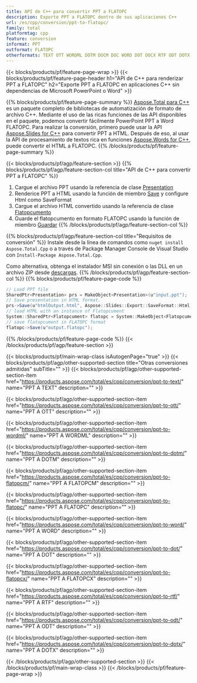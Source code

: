 ```yaml
---
title: API de C++ para convertir PPT a FLATOPC
description: Exporte PPT a FLATOPC dentro de sus aplicaciones C++
url: /es/cpp/conversion/ppt-to-flatopc/
family: total
platformtag: cpp
feature: conversion
informat: PPT
outformat: FLATOPC
otherformats: TEXT OTT WORDML DOTM DOCM DOC WORD DOT DOCX RTF ODT DOTX
---
```

{{< blocks/products/pf/feature-page-wrap >}}
{{< blocks/products/pf/feature-page-header h1="API de C++ para renderizar PPT a FLATOPC" h2="Exporte PPT a FLATOPC en aplicaciones C++ sin dependencias de Microsoft PowerPoint o Word" >}}

{{% blocks/products/pf/feature-page-summary %}}
[Aspose.Total para C++](https://products.aspose.com/total/cpp/) es un paquete completo de bibliotecas de automatización de formato de archivo C++. Mediante el uso de las ricas funciones de las API disponibles en el paquete, podemos convertir fácilmente PowerPoint PPT a Word FLATOPC. Para realizar la conversión, primero puede usar la API [Aspose.Slides for C++](https://products.aspose.com/slides/cpp/) para convertir PPT a HTML. Después de eso, al usar la API de procesamiento de textos rica en funciones [Aspose.Words for C++](https://products.aspose.com/words/cpp/), puede convertir el HTML a FLATOPC. 
{{% /blocks/products/pf/feature-page-summary  %}}

{{< blocks/products/pf/agp/feature-section >}}
{{% blocks/products/pf/agp/feature-section-col title="API de C++ para convertir PPT a FLATOPC" %}}
1. Cargue el archivo PPT usando la referencia de clase [Presentation](https://reference.aspose.com/slides/cpp/class/aspose.slides.presentation)
2. Renderice PPT a HTML usando la función de miembro [Save](https://reference.aspose.com/slides/cpp/class/aspose.slides.presentation#afcd59ec697bf05c10f78c3869de2ec9e) y configure Html como SaveFormat
3. Cargue el archivo HTML convertido usando la referencia de clase [Flatopcumento](https://reference.aspose.com/words/cpp/class/aspose.words.flatopcument)
4. Guarde el flatopcumento en formato FLATOPC usando la función de miembro [Guardar](https://reference.aspose.com/words/cpp/class/aspose.words.flatopcument#save_string)
{{% /blocks/products/pf/agp/feature-section-col %}}

{{% blocks/products/pf/agp/feature-section-col title="Requisitos de conversión" %}}
Instale desde la línea de comandos como ```nuget install Aspose.Total.Cpp``` o a través de Package Manager Console de Visual Studio con ```Install-Package Aspose.Total.Cpp```.

Como alternativa, obtenga el instalador MSI sin conexión o las DLL en un archivo ZIP desde [descargas](https://downloads.aspose.com/total/cpp).
{{% /blocks/products/pf/agp/feature-section-col %}}
{{% blocks/products/pf/feature-page-code %}}
```cs
// Load PPT file
SharedPtr<Presentation> prs = MakeObject<Presentation>(u"input.ppt");
// Save presentation in HTML format.
prs->Save(u"htmlOutput.html", Aspose::Slides::Export::SaveFormat::Html);
// load HTML with an instance of Flatopcument
System::SharedPtr<Flatopcument> flatopc = System::MakeObject<Flatopcument>(u"htmlOutput.html");
// save flatopcument in FLATOPC format
flatopc->Save(u"output.flatopc"); 
```

{{% /blocks/products/pf/feature-page-code %}}
{{< /blocks/products/pf/agp/feature-section >}}

{{< blocks/products/pf/main-wrap-class isAutogenPage="true" >}}
{{< blocks/products/pf/agp/other-supported-section title="Otras conversiones admitidas" subTitle="" >}}
{{< blocks/products/pf/agp/other-supported-section-item href="https://products.aspose.com/total/es/cpp/conversion/ppt-to-text/" name="PPT A TEXT" description="" >}}

{{< blocks/products/pf/agp/other-supported-section-item href="https://products.aspose.com/total/es/cpp/conversion/ppt-to-ott/" name="PPT A OTT" description="" >}}

{{< blocks/products/pf/agp/other-supported-section-item href="https://products.aspose.com/total/es/cpp/conversion/ppt-to-wordml/" name="PPT A WORDML" description="" >}}

{{< blocks/products/pf/agp/other-supported-section-item href="https://products.aspose.com/total/es/cpp/conversion/ppt-to-dotm/" name="PPT A DOTM" description="" >}}

{{< blocks/products/pf/agp/other-supported-section-item href="https://products.aspose.com/total/es/cpp/conversion/ppt-to-flatopcm/" name="PPT A FLATOPCM" description="" >}}

{{< blocks/products/pf/agp/other-supported-section-item href="https://products.aspose.com/total/es/cpp/conversion/ppt-to-flatopc/" name="PPT A FLATOPC" description="" >}}

{{< blocks/products/pf/agp/other-supported-section-item href="https://products.aspose.com/total/es/cpp/conversion/ppt-to-word/" name="PPT A WORD" description="" >}}

{{< blocks/products/pf/agp/other-supported-section-item href="https://products.aspose.com/total/es/cpp/conversion/ppt-to-dot/" name="PPT A DOT" description="" >}}

{{< blocks/products/pf/agp/other-supported-section-item href="https://products.aspose.com/total/es/cpp/conversion/ppt-to-flatopcx/" name="PPT A FLATOPCX" description="" >}}

{{< blocks/products/pf/agp/other-supported-section-item href="https://products.aspose.com/total/es/cpp/conversion/ppt-to-rtf/" name="PPT A RTF" description="" >}}

{{< blocks/products/pf/agp/other-supported-section-item href="https://products.aspose.com/total/es/cpp/conversion/ppt-to-odt/" name="PPT A ODT" description="" >}}

{{< blocks/products/pf/agp/other-supported-section-item href="https://products.aspose.com/total/es/cpp/conversion/ppt-to-dotx/" name="PPT A DOTX" description="" >}}


{{< /blocks/products/pf/agp/other-supported-section >}}
{{< /blocks/products/pf/main-wrap-class >}}
{{< /blocks/products/pf/feature-page-wrap >}}
